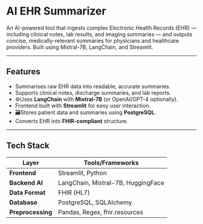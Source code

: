 # AI EHR Summarizer

An AI-powered tool that ingests complex Electronic Health Records (EHR) — including clinical notes, lab results, and imaging summaries — and outputs concise, medically-relevant summaries for physicians and healthcare providers. Built using Mistral-7B, LangChain, and Streamlit.

---

## Features

- Summarises raw EHR data into readable, accurate summaries.
- Supports clinical notes, discharge summaries, and lab reports.
- ⚙Uses **LangChain** with **Mistral-7B** (or OpenAI/GPT-4 optionally).
- Frontend built with **Streamlit** for easy user interaction.
- 🗃Stores patient data and summaries using **PostgreSQL**.
- Converts EHR into **FHIR-compliant** structure.

---

## Tech Stack

| Layer         | Tools/Frameworks                     |
|---------------|--------------------------------------|
| **Frontend**  | Streamlit, Python                    |
| **Backend AI**| LangChain, Mistral-7B, HuggingFace   |
| **Data Format**| FHIR (HL7)                         |
| **Database**  | PostgreSQL, SQLAlchemy              |
| **Preprocessing**| Pandas, Regex, fhir.resources    |
